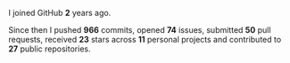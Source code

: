 I joined GitHub **2** years ago.

Since then I pushed **966** commits, opened **74** issues, submitted **50** pull requests, received **23** stars across **11** personal projects and contributed to **27** public repositories.
